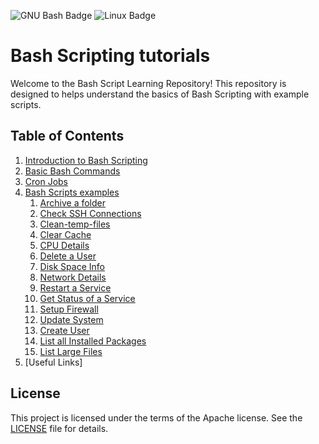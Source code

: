 ![GNU Bash Badge](https://img.shields.io/badge/GNU%20Bash-4EAA25?logo=gnubash&logoColor=fff&style=for-the-badge)
![Linux Badge](https://img.shields.io/badge/Linux-FCC624?logo=linux&logoColor=000&style=for-the-badge)
# Bash Scripting tutorials

Welcome to the Bash Script Learning Repository! This repository is designed to helps understand the basics of Bash Scripting with example scripts.

## Table of Contents
1. [Introduction to Bash Scripting](./introduction.md)
2. [Basic Bash Commands](./basic-bash-commands.md)
3. [Cron Jobs](./cron-job.md)
4. [Bash Scripts examples](./examples)
   1. [Archive a folder](./examples/archive.sh)
   2. [Check SSH Connections](./examples/check-ssh-connections.sh)
   3. [Clean-temp-files](./examples/clean-temp-files.sh)
   4. [Clear Cache](./examples/clear-cache.sh)
   5. [CPU Details](./examples/cpu.sh)
   6. [Delete a User](./examples/delete-user.sh)
   7. [Disk Space Info](./examples/diskspace.sh)
   8. [Network Details](./examples/network.sh)
   9. [Restart a Service](./examples/restart-service.sh)
   10. [Get Status of a Service](./examples/service-status.sh)
   11. [Setup Firewall](./examples/setup-firewall.sh)
   12. [Update System](./examples/update-system.sh)
   13. [Create User](./examples/user.sh)
   14. [List all Installed Packages](./examples//list-installed-packages.sh)
   15. [List Large Files](./examples//list-large-files.sh)
5. [Useful Links]

## License
This project is licensed under the terms of the Apache license. See the [LICENSE](./LICENSE) file for details.
